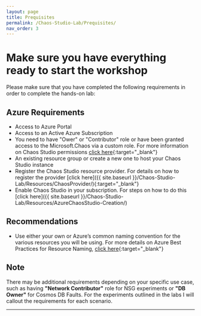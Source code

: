 ```yaml
---
layout: page
title: Prequisites
permalink: /Chaos-Studio-Lab/Prequisites/
nav_order: 3
---
```


# Make sure you have everything ready to start the workshop
Please make sure that you have completed the following requirements in order to complete the hands-on lab:

## Azure Requirements
- Access to Azure Portal
- Access to an Active Azure Subscription
- You need to have "Ower" or "Contributor" role or have been granted access to the Microsoft.Chaos via a custom role.  For more information on Chaos Studio permissions [click here](https://learn.microsoft.com/en-us/azure/chaos-studio/chaos-studio-permissions-security){:target="_blank"}
- An existing resource group or create a new one to host your Chaos Studio instance
- Register the Chaos Studio resource provider.  For details on how to register the provider [click here]({{ site.baseurl }}/Chaos-Studio-Lab/Resources/ChaosProvider/){:target="_blank"}
- Enable Chaos Studio in your subscription.  For steps on how to do this [click here]({{ site.baseurl }}/Chaos-Studio-Lab/Resources/AzureChaosStudio-Creation/)

## Recommendations
- Use either your own or Azure’s common naming convention for the various resources you will be using.  For more details on Azure Best Practices for Resource Naming, [click here](https://learn.microsoft.com/en-us/azure/cloud-adoption-framework/ready/azure-best-practices/resource-naming){:target="_blank"}


## Note
There may be additional requirements depending on your specific use case, such as having **"Network Contributor"** role for NSG experiments or **"DB Owner"** for Cosmos DB Faults.  For the experiments outlined in the labs I will callout the requirements for each scenario. 

----


